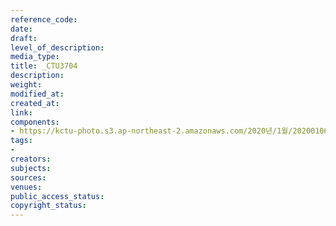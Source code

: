 ```yaml
---
reference_code: 
date: 
draft: 
level_of_description: 
media_type: 
title: _CTU3704
description: 
weight: 
modified_at: 
created_at: 
link: 
components:
- https://kctu-photo.s3.ap-northeast-2.amazonaws.com/2020년/1월/20200106_마사회+고+문중원+기수+죽음의+진상규명과+책임자+처벌+위한+시민대책위원회+청와대+상여+행진/_CTU3704.jpg
tags:
- 
creators: 
subjects: 
sources: 
venues: 
public_access_status: 
copyright_status: 
---
```

